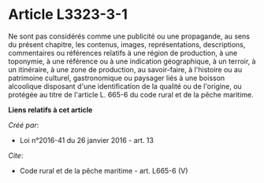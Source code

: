 # Article L3323-3-1

Ne sont pas considérés comme une publicité ou une propagande, au sens du présent chapitre, les contenus, images,
représentations, descriptions, commentaires ou références relatifs à une région de production, à une toponymie, à une
référence ou à une indication géographique, à un terroir, à un itinéraire, à une zone de production, au savoir-faire, à
l'histoire ou au patrimoine culturel, gastronomique ou paysager liés à une boisson alcoolique disposant d'une identification
de la qualité ou de l'origine, ou protégée au titre de l'article L. 665-6 du code rural et de la pêche maritime.

**Liens relatifs à cet article**

_Créé par_:

  - Loi n°2016-41 du 26 janvier 2016 - art. 13

_Cite_:

  - Code rural et de la pêche maritime - art. L665-6 (V)
